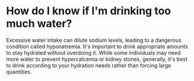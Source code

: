 # How do I know if I'm drinking too much water?

Excessive water intake can dilute sodium levels, leading to a dangerous condition called hyponatremia. It's important to drink appropriate amounts to stay hydrated without overdoing it. While some individuals may need more water to prevent hypercalcemia or kidney stones, generally, it's best to drink according to your hydration needs rather than forcing large quantities.